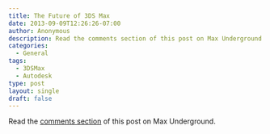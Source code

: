 ```yaml
---
title: The Future of 3DS Max
date: 2013-09-09T12:26:26-07:00
author: Anonymous
description: Read the comments section of this post on Max Underground.
categories:
  - General
tags:
  - 3DSMax
  - Autodesk
type: post
layout: single
draft: false
---
```


Read the [comments section](http://www.maxunderground.com/archives/19385_autodesk_siggraph_event_news___including_future_of_naiad.html) of this post on Max Underground.
